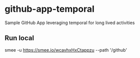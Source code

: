 # github-app-temporal
Sample GitHub App leveraging temporal for long lived activities

## Run local
smee -u https://smee.io/wcavhxHxCtappzu --path '/github'
